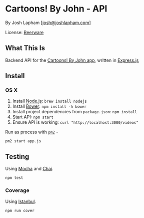 # Cartoons! By John - API

By Josh Lapham [josh@joshlapham.com]

License: [Beerware](https://en.wikipedia.org/wiki/Beerware)

## What This Is

Backend API for the [Cartoons! By John app](https://appsto.re/au/OKBL1.i), written in [Express.js](http://expressjs.com/)

## Install

### OS X

1. Install [Node.js](http://nodejs.org/): `brew install nodejs`
2. Install [Bower](https://bower.io/): `npm install -h bower`
3. Install project dependencies from `package.json`: `npm install`
4. Start API: `npm start`
5. Ensure API is working: `curl "http://localhost:3000/videos"`

Run as process with [`pm2`](http://pm2.keymetrics.io/) -

`pm2 start app.js`

## Testing

Using [Mocha](http://mochajs.org/) and [Chai](http://chaijs.com/).

`npm test`

### Coverage

Using [Istanbul](https://github.com/gotwarlost/istanbul).

`npm run cover`
